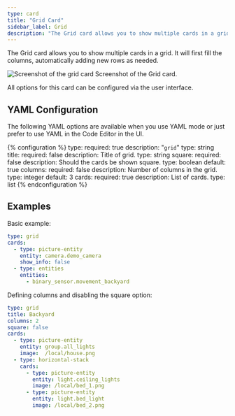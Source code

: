 ```yaml
---
type: card
title: "Grid Card"
sidebar_label: Grid
description: "The Grid card allows you to show multiple cards in a grid."
---
```


The Grid card allows you to show multiple cards in a grid. It will first fill the columns, automatically adding new rows as needed.

<p class='img'>
  <img src='/images/lovelace/lovelace_grid.png' alt='Screenshot of the grid card'>
  Screenshot of the Grid card.
</p>

All options for this card can be configured via the user interface.

## YAML Configuration

The following YAML options are available when you use YAML mode or just prefer to use YAML in the Code Editor in the UI.

{% configuration %}
type:
  required: true
  description: "`grid`"
  type: string
title:
  required: false
  description: Title of grid.
  type: string
square:
  required: false
  description: Should the cards be shown square.
  type: boolean
  default: true
columns:
  required: false
  description: Number of columns in the grid.
  type: integer
  default: 3
cards:
  required: true
  description: List of cards.
  type: list
{% endconfiguration %}

## Examples

Basic example:

```yaml
type: grid
cards:
  - type: picture-entity
    entity: camera.demo_camera
    show_info: false
  - type: entities
    entities:
      - binary_sensor.movement_backyard
```

Defining columns and disabling the square option:

```yaml
type: grid
title: Backyard
columns: 2
square: false
cards:
  - type: picture-entity
    entity: group.all_lights
    image:  /local/house.png
  - type: horizontal-stack
    cards:
      - type: picture-entity
        entity: light.ceiling_lights
        image: /local/bed_1.png
      - type: picture-entity
        entity: light.bed_light
        image: /local/bed_2.png
```
